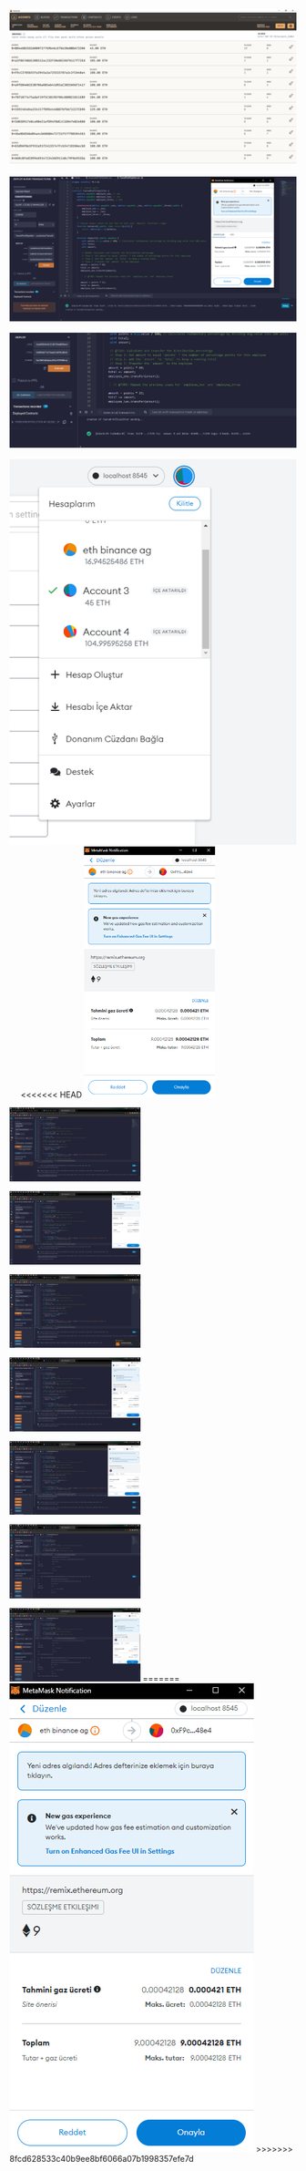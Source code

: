 <p float="center">
  
  <img src="https://github.com/Meliih/Kriptoloji/blob/main/FinalProject/github_image/ganachecuzdan.PNG" alt="drawing" >
  <br> </br>
  <img src="https://github.com/Meliih/Kriptoloji/blob/main/FinalProject/github_image/kripto_2.PNG" alt="drawing" />
  <br> </br>
  <img src="https://github.com/Meliih/Kriptoloji/blob/main/FinalProject/github_image/kripto_2_onay.PNG" alt="drawing"/>
  <br> </br>
  <img src="https://github.com/Meliih/Kriptoloji/blob/main/FinalProject/github_image/metamask_cuzdan.PNG" alt="drawing"/>
  &nbsp;&nbsp;&nbsp;&nbsp;
<<<<<<< HEAD
  <img src="https://github.com/Meliih/Kriptoloji/blob/main/FinalProject/github_image/metamask_transfer.PNG" alt="drawing" width="230"/>
</p>

<p>
   <img src="https://github.com/Meliih/Kriptoloji/blob/main/FinalProject/github_image/3-1.PNG" alt="drawing" width="230"/>
</p>
<p>
   <img src="https://github.com/Meliih/Kriptoloji/blob/main/FinalProject/github_image/3-2.PNG" alt="drawing" width="230"/>
</p>
<p>
   <img src="https://github.com/Meliih/Kriptoloji/blob/main/FinalProject/github_image/3-3.PNG" alt="drawing" width="230"/>
</p>
<p>
   <img src="https://github.com/Meliih/Kriptoloji/blob/main/FinalProject/github_image/3-4.PNG" alt="drawing" width="230"/>
</p>
<p>
   <img src="https://github.com/Meliih/Kriptoloji/blob/main/FinalProject/github_image/3-5.PNG" alt="drawing" width="230"/>
</p>
<p>
   <img src="https://github.com/Meliih/Kriptoloji/blob/main/FinalProject/github_image/3-6.PNG" alt="drawing" width="230"/>
</p>
 <p>
   <img src="https://github.com/Meliih/Kriptoloji/blob/main/FinalProject/github_image/3-7.PNG" alt="drawing" width="230"/>
=======
  <img src="https://github.com/Meliih/Kriptoloji/blob/main/FinalProject/github_image/metamask_transfer.PNG" alt="drawing" />
>>>>>>> 8fcd628533c40b9ee8bf6066a07b1998357efe7d
</p>
